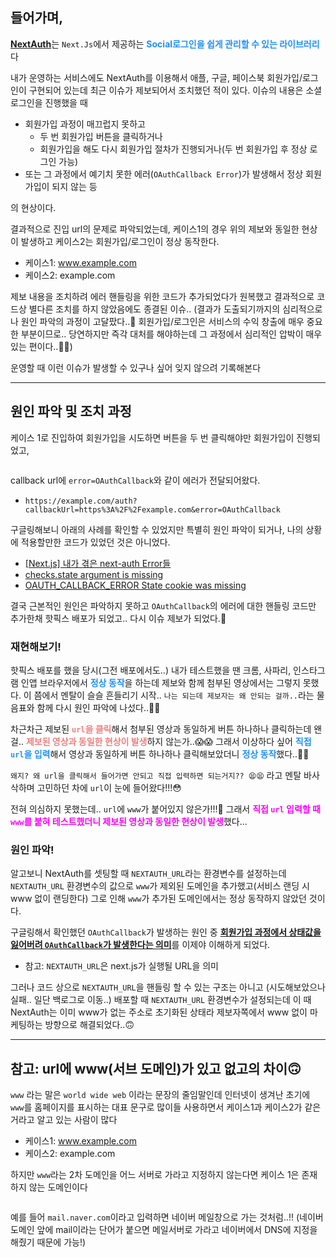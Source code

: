 <h2 id="들어가며">들어가며,</h2>
<p><span style="color: lightcoral;"><strong><a href="https://next-auth.js.org/getting-started/example">NextAuth</a></strong></span>는 <code>Next.Js</code>에서 제공하는 <span style="color: dodgerblue;"><strong>Social로그인을 쉽게 관리할 수 있는 라이브러리</strong></span>다</p>
<p>내가 운영하는 서비스에도 NextAuth를 이용해서 애플, 구글, 페이스북 회원가입/로그인이 구현되어 있는데 최근 이슈가 제보되어서 조치했던 적이 있다. 
이슈의 내용은 소셜 로그인을 진행했을 때</p>
<ul>
<li>회원가입 과정이 매끄럽지 못하고<ul>
<li>두 번 회원가입 버튼을 클릭하거나</li>
<li>회원가입을 해도 다시 회원가입 절차가 진행되거나(두 번 회원가입 후 정상 로그인 가능)</li>
</ul>
</li>
<li>또는 그 과정에서 예기치 못한 에러(<code>OAuthCallback Error</code>)가 발생해서 정상 회원가입이 되지 않는 등</li>
</ul>
<p>의 현상이다. </p>
<p>결과적으로 진입 url의 문제로 파악되었는데, 케이스1의 경우 위의 제보와 동일한 현상이 발생하고 케이스2는 회원가입/로그인이 정상 동작한다.</p>
<ul>
<li>케이스1: <a href="http://www.example.com">www.example.com</a></li>
<li>케이스2: example.com</li>
</ul>
<p>제보 내용을 조치하려 에러 핸들링을 위한 코드가 추가되었다가 원복했고 결과적으로 코드상 별다른 조치를 하지 않았음에도 종결된 이슈..
(결과가 도출되기까지의 심리적으로나 원인 파악의 과정이 고달팠다..🥲 
 회원가입/로그인은 서비스의 수익 창출에 매우 중요한 부분이므로.. 당연하지만 즉각 대처를 해야하는데 그 과정에서 심리적인 압박이 매우 있는 편이다..🫠🫠)</p>
<p>운영할 때 이런 이슈가 발생할 수 있구나 싶어 잊지 않으려 기록해본다</p>


<hr />
<h2 id="원인-파악-및-조치-과정">원인 파악 및 조치 과정</h2>
<p>케이스 1로 진입하여 회원가입을 시도하면 버튼을 두 번 클릭해야만 회원가입이 진행되었고,</p>
<p><img alt="" src="https://velog.velcdn.com/images/april_5/post/4526b325-f5fd-4e1d-86ff-2fbfa58dab1e/image.png" /></p>
<p>callback url에 <code>error=OAuthCallback</code>와 같이 에러가 전달되어왔다.</p>
<ul>
<li><code>https://example.com/auth?callbackUrl=https%3A%2F%2Fexample.com&amp;error=OAuthCallback</code> </li>
</ul>
<p>구글링해보니 아래의 사례를 확인할 수 있었지만 특별히 원인 파악이 되거나, 나의 상황에 적용할만한 코드가 있었던 것은 아니었다.</p>
<ul>
<li><a href="https://atrix-developer.tistory.com/3">[Next.js] 내가 겪은 next-auth Error들</a></li>
<li><a href="https://github.com/nextauthjs/next-auth/issues/4190">checks.state argument is missing</a></li>
<li><a href="https://github.com/nextauthjs/next-auth/discussions/7491">OAUTH_CALLBACK_ERROR State cookie was missing</a></li>
</ul>
<p>결국 근본적인 원인은 파악하지 못하고 <code>OAuthCallback</code>의 에러에 대한 핸들링 코드만 추가한채 핫픽스 배포가 되었고.. 다시 이슈 제보가 되었다.🥲</p>
<h3 id="재현해보기">재현해보기!</h3>
<p>핫픽스 배포를 했을 당시(그전 배포에서도..) 내가 테스트했을 땐 크롬, 사파리, 인스타그램 인앱 브라우저에서 <span style="color: dodgerblue;"><strong>정상 동작</strong></span>을 하는데 제보와 함께 첨부된 영상에서는 그렇지 못했다. 이 쯤에서 멘탈이 슬슬 흔들리기 시작.. <code>나는 되는데 제보자는 왜 안되는 걸까..</code>라는 물음표와 함께 다시 원인 파악에 나섰다..💪💪</p>


<p>차근차근 제보된 <span style="color: lightcoral;"><strong><code>url</code>을 클릭</strong></span>해서 첨부된 영상과 동일하게 버튼 하나하나 클릭하는데 왠걸.. <span style="color: lightcoral;"><strong>제보된 영상과 동일한 현상이 발생</strong></span>하지 않는가..😱😱
그래서 이상하다 싶어 <span style="color: dodgerblue;"><strong>직접 <code>url</code>을 입력</strong></span>해서 영상과 동일하게 버튼 하나하나 클릭해보았더니 <span style="color: dodgerblue;"><strong>정상 동작</strong></span>했다..🫨🫨</p>
<p><code>왜지? 왜 url을 클릭해서 들어가면 안되고 직접 입력하면 되는거지?? 😫😫</code> 라고 멘탈 바사삭하며 고민하던 차에 <code>url</code>이 눈에 들어왔다!!!😳</p>
<p>전혀 의심하지 못했는데.. <code>url</code>에 <code>www</code>가 붙어있지 않은가!!!🫠
그래서 <span style="color: fuchsia;"><strong>직접 <code>url</code> 입력할 때 <code>www</code>를 붙혀 테스트했더니 제보된 영상과 동일한 현상이 발생</strong></span>했다... </p>
<h3 id="원인-파악">원인 파악!</h3>
<p>알고보니 NextAuth를 셋팅할 때 <code>NEXTAUTH_URL</code>라는 환경변수를 설정하는데
<code>NEXTAUTH_URL</code> 환경변수의 값으로 <code>www</code>가 제외된 도메인을 추가했고(서비스 랜딩 시 www 없이 랜딩한다) 
그로 인해 <code>www</code>가 추가된 도메인에서는 정상 동작하지 않았던 것이다.</p>
<p>구글링해서 확인했던 <code>OAuthCallback</code>가 발생하는 원인 중 
<u><strong>회원가입 과정에서 상태값을 잃어버려 <code>OAuthCallback</code>가 발생한다는 의미</strong></u>를 이제야 이해하게 되었다.</p>
<ul>
<li>참고: <code>NEXTAUTH_URL</code>은 next.js가 실행될 URL을 의미</li>
</ul>
<p>그러나 코드 상으로 <code>NEXTAUTH_URL</code>을 핸들링 할 수 있는 구조는 아니고
(시도해보았으나 실패.. 일단 백로그로 이동..)
배포할 때 <code>NEXTAUTH_URL</code> 환경변수가 설정되는데 이 때 NextAuth는 이미 www가 없는 주소로 초기화된 상태라
제보자쪽에서 www 없이 마케팅하는 방향으로 해결되었다..🙃</p>


<hr />
<h2 id="참고-url에-www서브-도메인가-있고-없고의-차이🙃">참고: url에 www(서브 도메인)가 있고 없고의 차이🙃</h2>
<p><code>www</code> 라는 말은 <code>world wide web</code> 이라는 문장의 줄임말인데
인터넷이 생겨난 초기에 <code>www</code>를 홈페이지를 표시하는 대표 문구로 많이들 사용하면서 케이스1과 케이스2가 같은거라고 알고 있는 사람이 많다</p>
<ul>
<li>케이스1: <a href="http://www.example.com">www.example.com</a></li>
<li>케이스2: example.com</li>
</ul>
<p>하지만 <code>www</code>라는 2차 도메인을 어느 서버로 가라고 지정하지 않는다면 케이스 1은 존재하지 않는 도메인이다</p>
<p><img alt="" src="https://velog.velcdn.com/images/april_5/post/179ab5e8-75dd-444a-87fe-f601a28d0859/image.png" /></p>
<p>예를 들어 <code>mail.naver.com</code>이라고 입력하면 네이버 메일창으로 가는 것처럼..!!
(네이버 도메인 앞에 mail이라는 단어가 붙으면 메일서버로 가라고 네이버에서 DNS에 지정을 해줬기 때문에 가능!)</p>
<p></p>